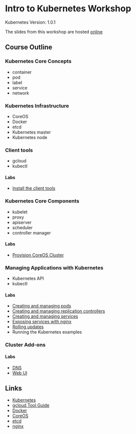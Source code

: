 # Intro to Kubernetes Workshop

Kubernetes Version: 1.0.1

The slides from this workshop are hosted [online](http://go-talks.appspot.com/github.com/kelseyhightower/intro-to-kubernetes-workshop/slides/talk.slide#1)

## Course Outline

### Kubernetes Core Concepts

  * container
  * pod
  * label
  * service
  * network

### Kubernetes Infrastructure

  * CoreOS
  * Docker
  * etcd
  * Kubernetes master
  * Kubernetes node

### Client tools

  * gcloud
  * kubectl

#### Labs

  * [Install the client tools](labs/install-the-client-tools.md)

### Kubernetes Core Components

  * kubelet
  * proxy
  * apiserver
  * scheduler
  * controller manager

#### Labs

  * [Provision CoreOS Cluster](labs/provisioning-coreos-on-gce.md)

### Managing Applications with Kubernetes

  * Kubernetes API
  * kubectl

#### Labs

  * [Creating and managing pods](labs/pods.md)
  * [Creating and managing replication controllers](labs/replication-controllers.md)
  * [Creating and managing services](labs/services.md)
  * [Exposing services with nginx](labs/exposing-services-with-nginx.md)
  * [Rolling updates](labs/rolling-updates.md)
  * Running the Kubernetes examples

### Cluster Add-ons

#### Labs

  * [DNS](labs/cluster-add-on-dns.md)
  * [Web UI](labs/cluster-add-on-ui.md)

## Links

  * [Kubernetes](http://googlecloudplatform.github.io/kubernetes)
  * [gcloud Tool Guide](https://cloud.google.com/sdk/gcloud)
  * [Docker](https://docs.docker.com)
  * [CoreOS](https://coreos.com)
  * [etcd](https://coreos.com/docs/distributed-configuration/getting-started-with-etcd)
  * [nginx](http://nginx.org)
